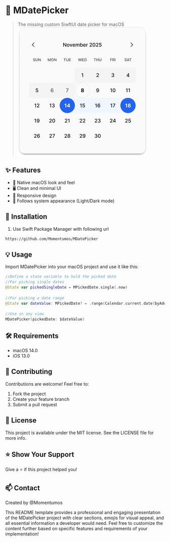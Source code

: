 # 📅 MDatePicker

> The missing custom SiwftUI date picker for macOS
![MDatePicker](Resources/Calendar.png)

## ✨ Features

- 🎯 Native macOS look and feel
- 🖥️ Clean and minimal UI
- 📱 Responsive design
- 🎨 Follows system appearance (Light/Dark mode)

## 🚀 Installation

1. Use Swift Package Manager with following url
```bash
https://github.com/Momentumos/MDatePicker
```
## 💡 Usage

Import MDatePicker into your macOS project and use it like this:

```swift
//Define a state variable to hold the picked date
//For picking single dates
@State var pickedSingleDate = MPickedDate.single(.now)

//For picking a date range
@State var dateValue: MPickedDate? = .range(Calendar.current.date(byAdding: .day, value: -2, to: .now) ?? .now, Calendar.current.date(byAdding: .day, value: 2, to: .now) ?? .now)

//Use in any view
MDatePicker(pickedDate: $dateValue)
```

## 🛠️ Requirements
- macOS 14.0
- iOS 13.0

## 🤝 Contributing
Contributions are welcome! Feel free to:

1. Fork the project
2. Create your feature branch
3. Submit a pull request


## 📝 License
This project is available under the MIT license. See the LICENSE file for more info.

## ⭐ Show Your Support
Give a ⭐️ if this project helped you!

## 📫 Contact
Created by @Momentumos

This README template provides a professional and engaging presentation of the MDatePicker project with clear sections, emojis for visual appeal, and all essential information a developer would need. Feel free to customize the content further based on specific features and requirements of your implementation!
